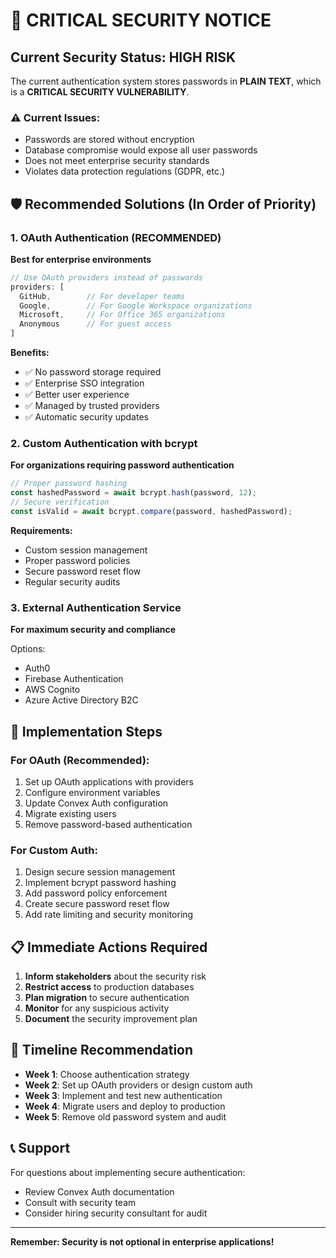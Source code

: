 # 🚨 CRITICAL SECURITY NOTICE

## Current Security Status: **HIGH RISK**

The current authentication system stores passwords in **PLAIN TEXT**, which is a **CRITICAL SECURITY VULNERABILITY**.

### ⚠️ Current Issues:
- Passwords are stored without encryption
- Database compromise would expose all user passwords
- Does not meet enterprise security standards
- Violates data protection regulations (GDPR, etc.)

## 🛡️ Recommended Solutions (In Order of Priority)

### 1. **OAuth Authentication (RECOMMENDED)**
**Best for enterprise environments**

```typescript
// Use OAuth providers instead of passwords
providers: [
  GitHub,        // For developer teams
  Google,        // For Google Workspace organizations  
  Microsoft,     // For Office 365 organizations
  Anonymous      // For guest access
]
```

**Benefits:**
- ✅ No password storage required
- ✅ Enterprise SSO integration
- ✅ Better user experience
- ✅ Managed by trusted providers
- ✅ Automatic security updates

### 2. **Custom Authentication with bcrypt**
**For organizations requiring password authentication**

```typescript
// Proper password hashing
const hashedPassword = await bcrypt.hash(password, 12);
// Secure verification
const isValid = await bcrypt.compare(password, hashedPassword);
```

**Requirements:**
- Custom session management
- Proper password policies
- Secure password reset flow
- Regular security audits

### 3. **External Authentication Service**
**For maximum security and compliance**

Options:
- Auth0
- Firebase Authentication
- AWS Cognito
- Azure Active Directory B2C

## 🔧 Implementation Steps

### For OAuth (Recommended):
1. Set up OAuth applications with providers
2. Configure environment variables
3. Update Convex Auth configuration
4. Migrate existing users
5. Remove password-based authentication

### For Custom Auth:
1. Design secure session management
2. Implement bcrypt password hashing
3. Add password policy enforcement
4. Create secure password reset flow
5. Add rate limiting and security monitoring

## 📋 Immediate Actions Required

1. **Inform stakeholders** about the security risk
2. **Restrict access** to production databases
3. **Plan migration** to secure authentication
4. **Monitor** for any suspicious activity
5. **Document** the security improvement plan

## 🎯 Timeline Recommendation

- **Week 1**: Choose authentication strategy
- **Week 2**: Set up OAuth providers or design custom auth
- **Week 3**: Implement and test new authentication
- **Week 4**: Migrate users and deploy to production
- **Week 5**: Remove old password system and audit

## 📞 Support

For questions about implementing secure authentication:
- Review Convex Auth documentation
- Consult with security team
- Consider hiring security consultant for audit

---

**Remember: Security is not optional in enterprise applications!**
